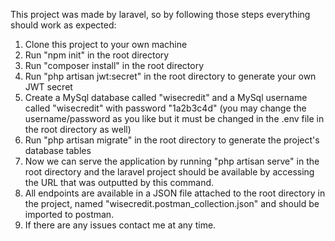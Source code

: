 This project was made by laravel, so by following those steps everything should work as expected:

1. Clone this project to your own machine
2. Run "npm init" in the root directory
3. Run "composer install" in the root directory
4. Run "php artisan jwt:secret" in the root directory to generate your own JWT secret
5. Create a MySql database called "wisecredit" and a MySql username called "wisecredit" with password "1a2b3c4d" (you may change the username/password as you like but it must be changed in the .env file in the root directory as well)
6. Run "php artisan migrate" in the root directory to generate the project's database tables
7. Now we can serve the application by running "php artisan serve" in the root directory and the laravel project should be available by accessing the URL that was outputted by this command.
8. All endpoints are available in a JSON file attached to the root directory in the project, named "wisecredit.postman_collection.json" and should be imported to postman.
9. If there are any issues contact me at any time.
